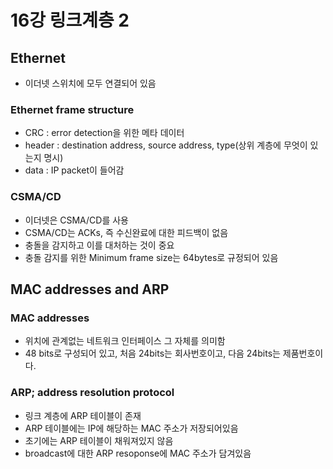 # 16강 링크계층 2

## Ethernet
- 이더넷 스위치에 모두 연결되어 있음

### Ethernet frame structure
- CRC : error detection을 위한 메타 데이터
- header : destination address, source address, type(상위 계층에 무엇이 있는지 명시)
- data : IP packet이 들어감

### CSMA/CD
- 이더넷은 CSMA/CD를 사용
- CSMA/CD는 ACKs, 즉 수신완료에 대한 피드백이 없음
- 충돌을 감지하고 이를 대처하는 것이 중요
- 충돌 감지를 위한 Minimum frame size는 64bytes로 규정되어 있음

## MAC addresses and ARP

### MAC addresses
- 위치에 관계없는 네트워크 인터페이스 그 자체를 의미함
- 48 bits로 구성되어 있고, 처음 24bits는 회사번호이고, 다음 24bits는 제품번호이다.

### ARP; address resolution protocol
- 링크 계층에 ARP 테이블이 존재
- ARP 테이블에는 IP에 해당하는 MAC 주소가 저장되어있음
- 초기에는 ARP 테이블이 채워져있지 않음
- broadcast에 대한 ARP resoponse에 MAC 주소가 담겨있음